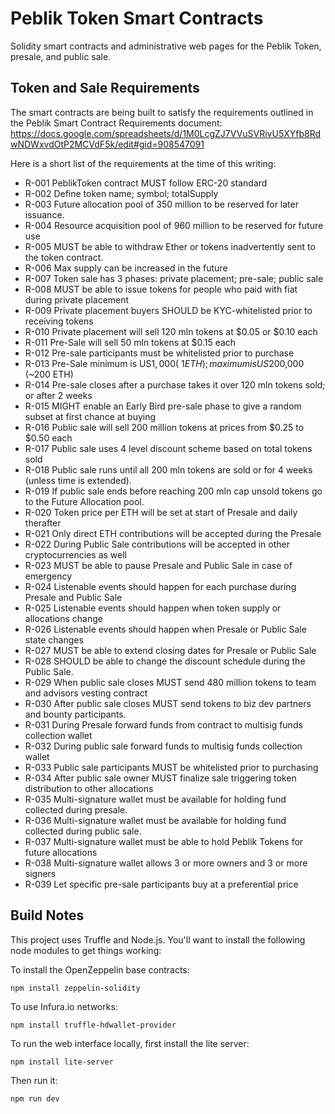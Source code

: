 # Peblik Token Smart Contracts

Solidity smart contracts and administrative web pages for the Peblik Token, presale, and public sale.

## Token and Sale Requirements

The smart contracts are being built to satisfy the requirements outlined in the Peblik Smart Contract Requirements document: 
https://docs.google.com/spreadsheets/d/1M0LcgZJ7VVuSVRivU5XYfb8RdwNDWxvdOtP2MCVdF5k/edit#gid=908547091

Here is a short list of the requirements at the time of this writing:

* R-001 PeblikToken contract MUST follow ERC-20 standard
* R-002 Define token name; symbol; totalSupply
* R-003 Future allocation pool of 350 million to be reserved for later issuance.
* R-004 Resource acquisition pool of 960 million to be reserved for future use
* R-005 MUST be able to withdraw Ether or tokens inadvertently sent to the token contract.
* R-006 Max supply can be increased in the future
* R-007 Token sale has 3 phases: private placement; pre-sale; public sale
* R-008 MUST be able to issue tokens for people who paid with fiat during private placement
* R-009 Private placement buyers SHOULD be KYC-whitelisted prior to receiving tokens
* R-010 Private placement will sell 120 mln tokens at $0.05 or $0.10 each
* R-011 Pre-Sale will sell 50 mln tokens at $0.15 each
* R-012 Pre-sale participants must be whitelisted prior to purchase
* R-013 Pre-Sale minimum is US$1,000 (~1 ETH); maximum is US$200,000 (~200 ETH)
* R-014 Pre-sale closes after a purchase takes it over 120 mln tokens sold; or after 2 weeks
* R-015 MIGHT enable an Early Bird pre-sale phase to give a random subset at first chance at buying
* R-016 Public sale will sell 200 million tokens at prices from $0.25 to $0.50 each
* R-017 Public sale uses 4 level discount scheme based on total tokens sold
* R-018 Public sale runs until all 200 mln tokens are sold or for 4 weeks (unless time is extended).
* R-019 If public sale ends before reaching 200 mln cap unsold tokens go to the Future Allocation pool.
* R-020 Token price per ETH will be set at start of Presale and daily therafter
* R-021 Only direct ETH contributions will be accepted during the Presale
* R-022 During Public Sale contributions will be accepted in other cryptocurrencies as well
* R-023 MUST be able to pause Presale and Public Sale in case of emergency
* R-024 Listenable events should happen for each purchase during Presale and Public Sale
* R-025 Listenable events should happen when token supply or allocations change
* R-026 Listenable events should happen when Presale or Public Sale state changes
* R-027 MUST be able to extend closing dates for Presale or Public Sale
* R-028 SHOULD be able to change the discount schedule during the Public Sale.
* R-029 When public sale closes MUST send 480 million tokens to team and advisors vesting contract
* R-030 After public sale closes MUST send tokens to biz dev partners and bounty participants.
* R-031 During Presale forward funds from contract to multisig funds collection wallet
* R-032 During public sale forward funds to multisig funds collection wallet
* R-033 Public sale participants MUST be whitelisted prior to purchasing 
* R-034 After public sale owner MUST finalize sale triggering token distribution to other allocations
* R-035 Multi-signature wallet must be available for holding fund collected during presale.
* R-036 Multi-signature wallet must be available for holding fund collected during public sale.
* R-037 Multi-signature wallet must be able to hold Peblik Tokens for future allocations
* R-038 Multi-signature wallet allows 3 or more owners and 3 or more signers
* R-039 Let specific pre-sale participants buy at a preferential price

## Build Notes

This project uses Truffle and Node.js. You'll want to install the following node modules to get things working:

To install the OpenZeppelin base contracts:
```
npm install zeppelin-solidity
```
To use Infura.io networks:
```
npm install truffle-hdwallet-provider
```
To run the web interface locally, first install the lite server: 
```
npm install lite-server
```
Then run it: 
```
npm run dev
```